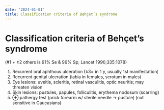 ```yaml
---
date: "2024-01-01"
title: Classification criteria of Behçet’s syndrome
---
```


# Classification criteria of Behçet’s syndrome

(#1 + ≥2 others is 91% Se & 96% Sp; Lancet 1990;335:1078)
1. Recurrent oral aphthous ulceration (≥3× in 1 y, usually 1st manifestation)
2. Recurrent genital ulceration (labia in females, scrotum in males)
3. Eye lesions: uveitis, scleritis, retinal vasculitis, optic neuritis; may threaten vision
4. Skin lesions: pustules, papules, folliculitis, erythema nodosum (scarring)
5. ⊕ pathergy test (prick forearm w/ sterile needle → pustule) (not sensitive in Caucasians)
